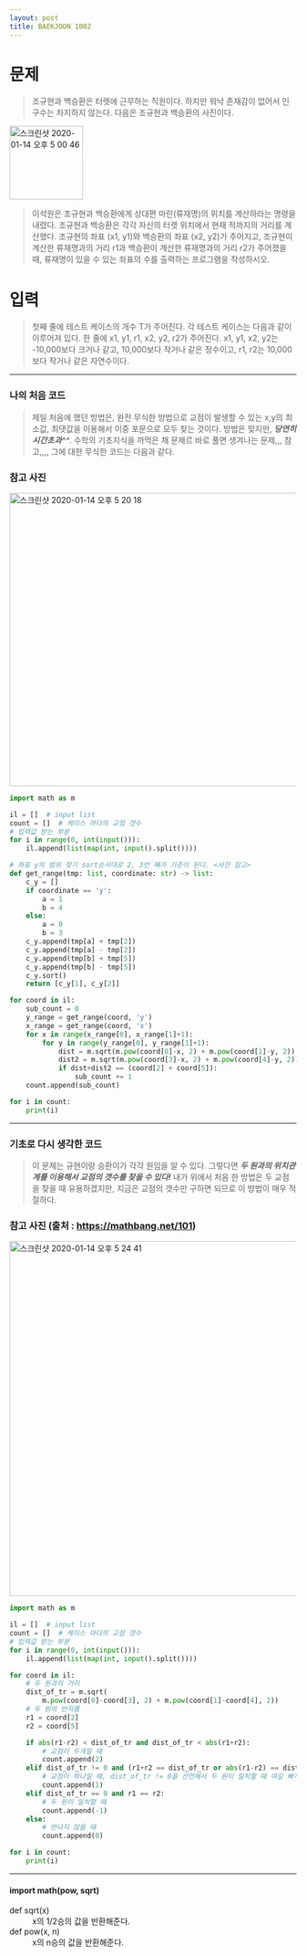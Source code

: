 ```yaml
---
layout: post
title: BAEKJOON 1002
---
```


# 문제
> 조규현과 백승환은 터렛에 근무하는 직원이다. 하지만 워낙 존재감이 없어서 인구수는 차지하지 않는다. 다음은 조규현과 백승환의 사진이다.
<div>
    <img width="129" alt="스크린샷 2020-01-14 오후 5 00 46" src="https://user-images.githubusercontent.com/37113547/72324968-723e7180-36ef-11ea-9cee-c24b9bc6ed86.png">
</div>

> 이석원은 조규현과 백승환에게 상대편 마린(류재명)의 위치를 계산하라는 명령을 내렸다. 조규현과 백승환은 각각 자신의 터렛 위치에서 현재 적까지의 거리를 계산했다.
조규현의 좌표 (x1, y1)와 백승환의 좌표 (x2, y2)가 주어지고, 조규현이 계산한 류재명과의 거리 r1과 백승환이 계산한 류재명과의 거리 r2가 주어졌을 때, 류재명이 있을 수 있는 좌표의 수를 출력하는 프로그램을 작성하시오.

# 입력
> 첫째 줄에 테스트 케이스의 개수 T가 주어진다. 각 테스트 케이스는 다음과 같이 이루어져 있다.
한 줄에 x1, y1, r1, x2, y2, r2가 주어진다. x1, y1, x2, y2는 -10,000보다 크거나 같고, 10,000보다 작거나 같은 정수이고, r1, r2는 10,000보다 작거나 같은 자연수이다.

-----
### 나의 처음 코드

> 제일 처음에 했던 방법은, 완전 무식한 방법으로 교점이 발생할 수 있는 x,y의 최소값, 최댓값을 이용해서 이중 포문으로 모두 찾는 것이다.
방법은 맞지만, ***당연히 시간초과^^***. 수학의 기초지식을 까먹은 채 문제르 바로 풀면 생겨나는 문제,,, 참고,,,,
그에 대한 무식한 코드는 다음과 같다.
### 참고 사진
<div>
    <img width="514" alt="스크린샷 2020-01-14 오후 5 20 18" src="https://user-images.githubusercontent.com/37113547/72326239-2ccf7380-36f2-11ea-91e0-16fcec692347.png">
</div>

~~~python
import math as m

il = []  # input list
count = []  # 케이스 마다의 교점 갯수
# 입력값 받는 부분
for i in range(0, int(input())):
    il.append(list(map(int, input().split())))

# 좌표 y의 범위 찾기 sort순서대로 2, 3번 째가 기준이 된다. <사진 참고>
def get_range(tmp: list, coordinate: str) -> list:
    c_y = []
    if coordinate == 'y':
        a = 1
        b = 4
    else:
        a = 0
        b = 3
    c_y.append(tmp[a] + tmp[2])
    c_y.append(tmp[a] - tmp[2])
    c_y.append(tmp[b] + tmp[5])
    c_y.append(tmp[b] - tmp[5])
    c_y.sort()
    return [c_y[1], c_y[2]]

for coord in il:
    sub_count = 0
    y_range = get_range(coord, 'y')
    x_range = get_range(coord, 'x')
    for x in range(x_range[0], x_range[1]+1):
        for y in range(y_range[0], y_range[1]+1):
            dist = m.sqrt(m.pow(coord[0]-x, 2) + m.pow(coord[1]-y, 2))
            dist2 = m.sqrt(m.pow(coord[3]-x, 2) + m.pow(coord[4]-y, 2))
            if dist+dist2 == (coord[2] + coord[5]):
                sub_count += 1
    count.append(sub_count)

for i in count:
    print(i)
~~~
----- 
### 기초로 다시 생각한 코드
> 이 문제는 규현이랑 승환이가 각각 원임을 알 수 있다. 그렇다면 ***두 원과의 위치관계를 이용해서 교점의 갯수를 찾을 수 있다!*** 내가 위에서 처음 한 방법은 두 교점을 찾을 때 유용하겠지만, 지금은 교점의 갯수만 구하면 되므로 이 방법이 매우 적절하다.

### 참고 사진 (출처 : https://mathbang.net/101)
<div>
    <img width="622" alt="스크린샷 2020-01-14 오후 5 24 41" src="https://user-images.githubusercontent.com/37113547/72326594-cac33e00-36f2-11ea-99b7-cb596588eebe.png">
</div>

~~~python
import math as m

il = []  # input list
count = []  # 케이스 마다의 교점 갯수
# 입력값 받는 부분
for i in range(0, int(input())):
    il.append(list(map(int, input().split())))

for coord in il:
    # 두 원과의 거리
    dist_of_tr = m.sqrt(
        m.pow(coord[0]-coord[3], 2) + m.pow(coord[1]-coord[4], 2))
    # 두 원의 반지름
    r1 = coord[2]
    r2 = coord[5]

    if abs(r1-r2) < dist_of_tr and dist_of_tr < abs(r1+r2):
        # 교점이 두개일 때
        count.append(2)
    elif dist_of_tr != 0 and (r1+r2 == dist_of_tr or abs(r1-r2) == dist_of_tr):
        # 교점이 하나일 때, dist_of_tr != 0을 선언해서 두 원이 일치할 때 여길 빠지는걸 대비하자
        count.append(1)
    elif dist_of_tr == 0 and r1 == r2:
        # 두 원이 일치할 때
        count.append(-1)
    else:
        # 만나지 않을 때
        count.append(0)

for i in count:
    print(i)
~~~


-----
#### import math(pow, sqrt)
<dl>
        <dt>def sqrt(x)</dt>
        <dd>x의 1/2승의 값을 반환해준다.</dd>
    <dt>def pow(x, n)</dt>
    <dd>x의 n승의 값을 반환해준다.</dd>
</dl>
